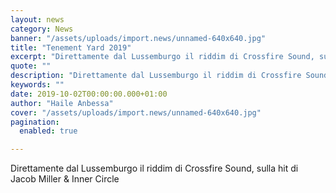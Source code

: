 ```yaml
---
layout: news
category: News
banner: "/assets/uploads/import.news/unnamed-640x640.jpg"
title: "Tenement Yard 2019"
excerpt: "Direttamente dal Lussemburgo il riddim di Crossfire Sound, sulla hit di Jacob Miller & Inner Circle"
quote: ""
description: "Direttamente dal Lussemburgo il riddim di Crossfire Sound, sulla hit di Jacob Miller & Inner Circle"
keywords: ""
date: 2019-10-02T00:00:00.000+01:00
author: "Haile Anbessa"
cover: "/assets/uploads/import.news/unnamed-640x640.jpg"
pagination:
  enabled: true

---
```


Direttamente dal Lussemburgo il riddim di Crossfire Sound, sulla hit di Jacob Miller & Inner Circle